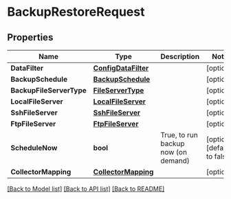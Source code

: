 # BackupRestoreRequest

## Properties

Name | Type | Description | Notes
------------ | ------------- | ------------- | -------------
**DataFilter** | [**ConfigDataFilter**](ConfigDataFilter.md) |  | [optional] 
**BackupSchedule** | [**BackupSchedule**](BackupSchedule.md) |  | [optional] 
**BackupFileServerType** | [**FileServerType**](FileServerType.md) |  | [optional] 
**LocalFileServer** | [**LocalFileServer**](LocalFileServer.md) |  | [optional] 
**SshFileServer** | [**SshFileServer**](SshFileServer.md) |  | [optional] 
**FtpFileServer** | [**FtpFileServer**](FtpFileServer.md) |  | [optional] 
**ScheduleNow** | **bool** | True, to run backup now (on demand) | [optional] [default to false]
**CollectorMapping** | [**CollectorMapping**](CollectorMapping.md) |  | [optional] 

[[Back to Model list]](../README.md#documentation-for-models) [[Back to API list]](../README.md#documentation-for-api-endpoints) [[Back to README]](../README.md)



